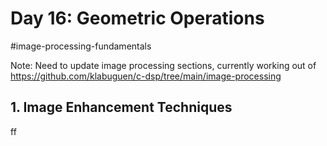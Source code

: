 # Day 16: Geometric Operations
#image-processing-fundamentals 

Note: Need to update image processing sections, currently working out of 
https://github.com/klabuguen/c-dsp/tree/main/image-processing 
## 1. Image Enhancement Techniques
ff
